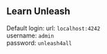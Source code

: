 ## Learn Unleash

Default login:
    url: `localhost:4242`  
    username: `admin`  
    password: `unleash4all`  
